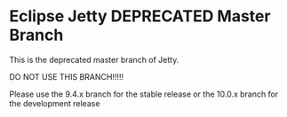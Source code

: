 Eclipse Jetty DEPRECATED Master Branch
======================================

This is the deprecated master branch of Jetty.

DO NOT USE THIS BRANCH!!!!!

Please use the 9.4.x branch for the stable release
or the 10.0.x branch for the development release
